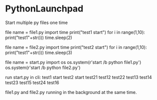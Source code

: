 # PythonLaunchpad
Start multiple py files one time

file name = file1.py
import time
print("test1 start")
for i in range(1,10):
	print("test1"+str(i))
	time.sleep(2)
  
file name = file2.py
import time
print("test2 start")
for i in range(1,10):
	print("test1"+str(i))
	time.sleep(3)
  
file name = start.py
import os
os.system(r'start /b python file1.py')
os.system(r'start /b python file2.py')

run start.py in cli:
test1 start
test2 start
test21
test12
test22
test13
test14
test23
test15
test24
test16

file1.py and file2.py running in the background at the same time.
